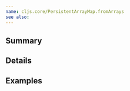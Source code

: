 ```yaml
---
name: cljs.core/PersistentArrayMap.fromArrays
see also:
---
```


## Summary

## Details

## Examples
